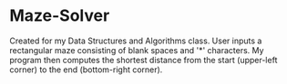 # Maze-Solver
Created for my Data Structures and Algorithms class. User inputs a rectangular maze consisting of blank spaces and '*' characters. My program then computes the shortest distance from the start (upper-left corner) to the end (bottom-right corner).
